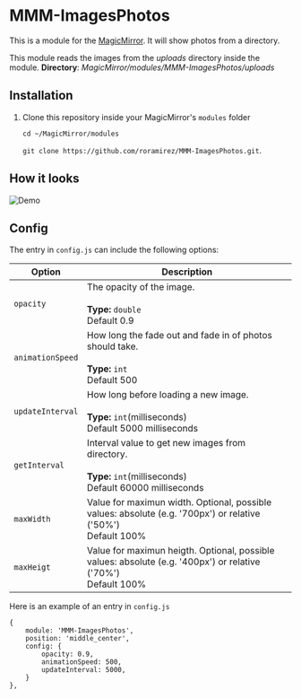 # MMM-ImagesPhotos
This is a module for the [MagicMirror](https://github.com/MichMich/MagicMirror). It will show photos from a directory.

This module reads the images from the *uploads* directory inside the module.
**Directory**: *MagicMirror/modules/MMM-ImagesPhotos/uploads*


## Installation
1. Clone this repository inside your MagicMirror's `modules` folder

   `cd ~/MagicMirror/modules`

   `git clone https://github.com/roramirez/MMM-ImagesPhotos.git`.

## How it looks
![Demo](.github/animate.gif)

## Config
The entry in `config.js` can include the following options:


| Option             | Description
|--------------------|-----------
| `opacity`          | The opacity of the image.<br><br>**Type:** `double`<br>Default 0.9
| `animationSpeed`   | How long the fade out and fade in of photos should take.<br><br>**Type:** `int`<br>Default 500
| `updateInterval`   | How long before loading a new image.<br><br>**Type:** `int`(milliseconds) <br>Default 5000 milliseconds
| `getInterval`      | Interval value to get new images from directory.<br><br>**Type:** `int`(milliseconds) <br>Default 60000 milliseconds
| `maxWidth`            | Value for maximun width. Optional, possible values: absolute (e.g. '700px') or relative ('50%') <br> Default 100%
| `maxHeigt`           | Value for maximun heigth. Optional, possible values: absolute (e.g. '400px') or relative ('70%') <br> Default 100%


Here is an example of an entry in `config.js`
```
{
	module: 'MMM-ImagesPhotos',
	position: 'middle_center',
	config: {
		opacity: 0.9,
		animationSpeed: 500,
		updateInterval: 5000,
	}
},
```
